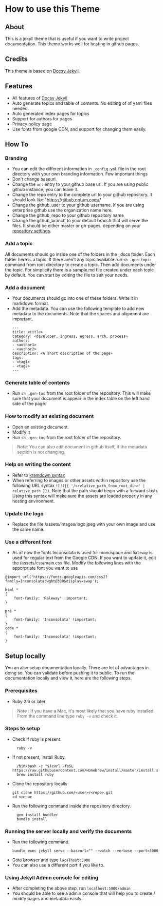 # How to use this Theme

##  About
This is a jekyll theme that is useful if you want to write project documentation. This theme works well for hosting in github pages.

## Credits
This theme is based on [Docsy Jekyll](https://github.com/vsoch/docsy-jekyll). 

## Features
* All features of [Docsy Jekyll](https://github.com/vsoch/docsy-jekyll). 
* Auto generate topics and table of contents. No editing of of yaml files needed.
* Auto generated index pages for topics
* Support for authors for pages
* Privacy policy page
* Use fonts from google CDN, and support for changing them easily.

## How To 

### Branding
* You can edit the different information in `_config.yml` file in the root directory with your own branding information. Few important things
* Don't change baseurl. 
* Change the `url` entry to your github base url. If you are using public github instance, you can leave it. 
* Change the repo entry to the complete url to your github repository. It should look like "https://github.optum.com/<user>/<repo>
* Change the github_user to your github username. If you are using enterprise github use the organization name here.
* Change the github_repo to your github repository name
* Change the github_branch to your default branch that will serve the files. It should be either master or gh-pages, depending on your [repository settings](https://guides.github.com/features/pages/).

### Add a topic
All documents should go inside one of the folders in the _docs folder. Each folder here is a topic. If there aren't any topic available run `sh .gen-topic` command from root directory to create a topic. Then add documents under the topic. For simplicity there is a sample.md file created under each topic by default. You can start by editing the file to suit your needs.

### Add a document 
* Your documents should go into one of these folders. Write it in markdown format. 
* Add the metadata. You can use the following template to add new metadata to the documents. Note that the spaces and alignment are important.
    ```
    ---
    title: <title>
    category: <developer, ingress, egress, arch, process>
    authors:
    - <author1>
    - <author2>
    description: <A short description of the page>
    tags:
    - <tag1>
    - <tag2>
    ---
    ```

### Generate table of contents
* Run `sh .gen-toc` from the root folder of the repository. This will make sure that your document is appear in the index table on the left hand side of the page.

### How to modify an existing document
* Open an existing document.
* Modify it
* Run `sh .gen-toc` from the root folder of the repository.

> Note: You can also edit document in github itself, if the metadata section is not changing.

### Help on writing the content 

* Refer to [kramdown syntax](https://kramdown.gettalong.org/)
* When referring to images or other assets within repository use the following URL syntax `![]({{ '/<relative_path_from_root_dir>' | relative_path }})`. Note that the path should begin with a forward slash. Using this syntax will make sure the assets are loaded properly in any hosting environment.

### Update the logo 
* Replace the file <rootdir>/assets/images/logo.jpeg with your own image and use the same name.

### Use a different font
* As of now the fonts Inconsolata is used for monospace and `Raleway` is used for regular text from the Google CDN. If you want to update it, edit the /assets/css/main.css file. Modify the following lines with the apporpriate font you want to use

```
@import url('https://fonts.googleapis.com/css2?family=Inconsolata:wght@300&display=swap');

html * 
{
    font-family: 'Raleway' !important;
}

pre *
{
    font-family: 'Inconsolata' !important;
}
code *
{
    font-family: 'Inconsolata' !important;
}
```

## Setup locally

You an also setup documentation locally. There are lot of advantages in doing so. You can validate before pushing it to public. To run the documentation locally and view it, here are the following steps.

### Prerequisites
* Ruby 2.6 or later
> Note : If you have a Mac, it's most likely that you have ruby installed. From the command line type `ruby -v` and check it. 

### Steps to setup 
* Check if ruby is present. 
  ```
    ruby -v
  ```
* If not present, install Ruby.
  ```
    /bin/bash -c "$(curl -fsSL https://raw.githubusercontent.com/Homebrew/install/master/install.sh)"
    brew install ruby
  ```    
* Clone the repository locally
  ```
  git clone https://github.com/<user>/<repo>.git
  cd <repo>
  ```

* Run the following command inside the repository directory.
  ```
    gem install bundler
    bundle install
  ```

### Running the server locally and verify the documents
* Run the following command. 
    ```
    bundle exec jekyll serve --baseurl="" --watch --verbose --port=5000
    ```
* Goto browser and type `localhost:5000`
* You can also use a different port if you like to.

### Using Jekyll Admin console for editing
* After completing the above step, run `localhost:5000/admin`
* You should be able to see a admin console that will help you to create / modify pages and metadata easily.
